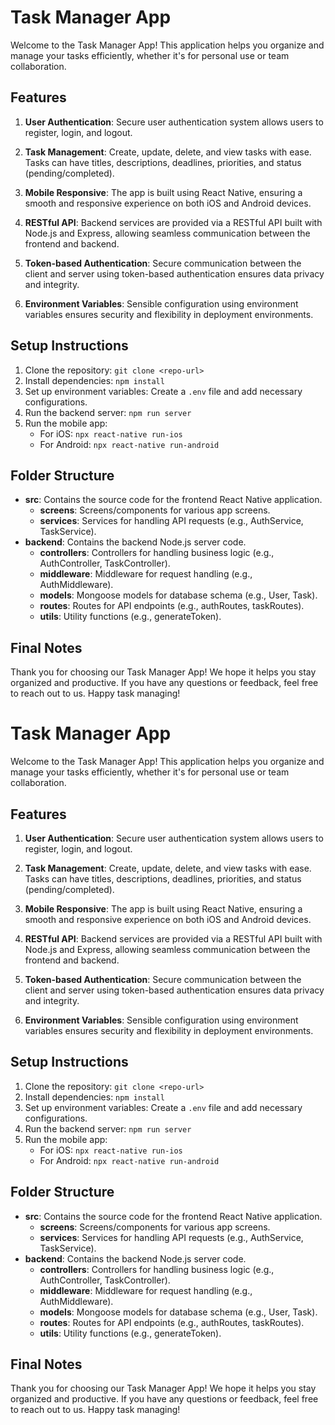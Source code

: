 # Task Manager App

Welcome to the Task Manager App! This application helps you organize and manage your tasks efficiently, whether it's for personal use or team collaboration.

## Features

1. **User Authentication**: Secure user authentication system allows users to register, login, and logout.

2. **Task Management**: Create, update, delete, and view tasks with ease. Tasks can have titles, descriptions, deadlines, priorities, and status (pending/completed).

3. **Mobile Responsive**: The app is built using React Native, ensuring a smooth and responsive experience on both iOS and Android devices.

4. **RESTful API**: Backend services are provided via a RESTful API built with Node.js and Express, allowing seamless communication between the frontend and backend.

5. **Token-based Authentication**: Secure communication between the client and server using token-based authentication ensures data privacy and integrity.

6. **Environment Variables**: Sensible configuration using environment variables ensures security and flexibility in deployment environments.

## Setup Instructions

1. Clone the repository: `git clone <repo-url>`
2. Install dependencies: `npm install`
3. Set up environment variables: Create a `.env` file and add necessary configurations.
4. Run the backend server: `npm run server`
5. Run the mobile app:
   - For iOS: `npx react-native run-ios`
   - For Android: `npx react-native run-android`

## Folder Structure

- **src**: Contains the source code for the frontend React Native application.
  - **screens**: Screens/components for various app screens.
  - **services**: Services for handling API requests (e.g., AuthService, TaskService).
- **backend**: Contains the backend Node.js server code.
  - **controllers**: Controllers for handling business logic (e.g., AuthController, TaskController).
  - **middleware**: Middleware for request handling (e.g., AuthMiddleware).
  - **models**: Mongoose models for database schema (e.g., User, Task).
  - **routes**: Routes for API endpoints (e.g., authRoutes, taskRoutes).
  - **utils**: Utility functions (e.g., generateToken).

## Final Notes

Thank you for choosing our Task Manager App! We hope it helps you stay organized and productive. If you have any questions or feedback, feel free to reach out to us. Happy task managing!
# Task Manager App

Welcome to the Task Manager App! This application helps you organize and manage your tasks efficiently, whether it's for personal use or team collaboration.

## Features

1. **User Authentication**: Secure user authentication system allows users to register, login, and logout.

2. **Task Management**: Create, update, delete, and view tasks with ease. Tasks can have titles, descriptions, deadlines, priorities, and status (pending/completed).

3. **Mobile Responsive**: The app is built using React Native, ensuring a smooth and responsive experience on both iOS and Android devices.

4. **RESTful API**: Backend services are provided via a RESTful API built with Node.js and Express, allowing seamless communication between the frontend and backend.

5. **Token-based Authentication**: Secure communication between the client and server using token-based authentication ensures data privacy and integrity.

6. **Environment Variables**: Sensible configuration using environment variables ensures security and flexibility in deployment environments.

## Setup Instructions

1. Clone the repository: `git clone <repo-url>`
2. Install dependencies: `npm install`
3. Set up environment variables: Create a `.env` file and add necessary configurations.
4. Run the backend server: `npm run server`
5. Run the mobile app:
   - For iOS: `npx react-native run-ios`
   - For Android: `npx react-native run-android`

## Folder Structure

- **src**: Contains the source code for the frontend React Native application.
  - **screens**: Screens/components for various app screens.
  - **services**: Services for handling API requests (e.g., AuthService, TaskService).
- **backend**: Contains the backend Node.js server code.
  - **controllers**: Controllers for handling business logic (e.g., AuthController, TaskController).
  - **middleware**: Middleware for request handling (e.g., AuthMiddleware).
  - **models**: Mongoose models for database schema (e.g., User, Task).
  - **routes**: Routes for API endpoints (e.g., authRoutes, taskRoutes).
  - **utils**: Utility functions (e.g., generateToken).

## Final Notes

Thank you for choosing our Task Manager App! We hope it helps you stay organized and productive. If you have any questions or feedback, feel free to reach out to us. Happy task managing!
